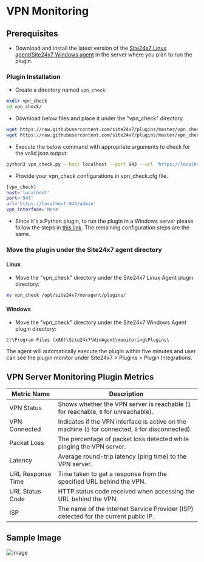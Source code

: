 # VPN Monitoring
                                                                                              
## Prerequisites

- Download and install the latest version of the [Site24x7 Linux agent/Site24x7 Windows agent](https://www.site24x7.com/app/client#/admin/inventory/add-monitor) in the server where you plan to run the plugin.

### Plugin Installation  

- Create a directory named `vpn_check`.
  
```bash
mkdir vpn_check
cd vpn_check/
```
      
- Download below files and place it under the "vpn_check" directory.

```bash
wget https://raw.githubusercontent.com/site24x7/plugins/master/vpn_check/vpn_check.py && sed -i "1s|^.*|#! $(which python3)|" vpn_check.py
wget https://raw.githubusercontent.com/site24x7/plugins/master/vpn_check/vpn_check.cfg
```

- Execute the below command with appropriate arguments to check for the valid json output:

```bash
python3 vpn_check.py --host localhost --port 943 --url 'https://localhost:943/admin' --vpn_interface 'None'
```

- Provide your vpn_check configurations in vpn_check.cfg file.

```bash
[vpn_check]
host='localhost'
port='943'
url='https://localhost:943/admin'
vpn_interface='None'
```

- Since it's a Python plugin, to run the plugin in a Windows server please follow the steps in [this link](https://support.site24x7.com/portal/en/kb/articles/run-python-plugin-scripts-in-windows-servers). The remaining configuration steps are the same.

### Move the plugin under the Site24x7 agent directory

#### Linux

- Move the "vpn_check" directory under the Site24x7 Linux Agent plugin directory: 

```bash
mv vpn_check /opt/site24x7/monagent/plugins/
```
		
#### Windows

- Move the "vpn_check" directory under the Site24x7 Windows Agent plugin directory:

```
C:\Program Files (x86)\Site24x7\WinAgent\monitoring\Plugins\
```
The agent will automatically execute the plugin within five minutes and user can see the plugin monitor under Site24x7 > Plugins > Plugin Integrations.

## VPN Server Monitoring Plugin Metrics

| **Metric Name**       | **Description**                                                                 |
|------------------------|---------------------------------------------------------------------------------|
| VPN Status             | Shows whether the VPN server is reachable (`1` for reachable, `0` for unreachable). |
| VPN Connected          | Indicates if the VPN interface is active on the machine (`1` for connected, `0` for disconnected). |
| Packet Loss            | The percentage of packet loss detected while pinging the VPN server.            |
| Latency                | Average round-trip latency (ping time) to the VPN server. |
| URL Response Time      | Time taken to get a response from the specified URL behind the VPN. |
| URL Status Code        | HTTP status code received when accessing the URL behind the VPN.               |
| ISP                    | The name of the Internet Service Provider (ISP) detected for the current public IP. |

## Sample Image
![image](https://github.com/user-attachments/assets/53e207bf-281a-4f9c-acfa-25b520e7ef86)
